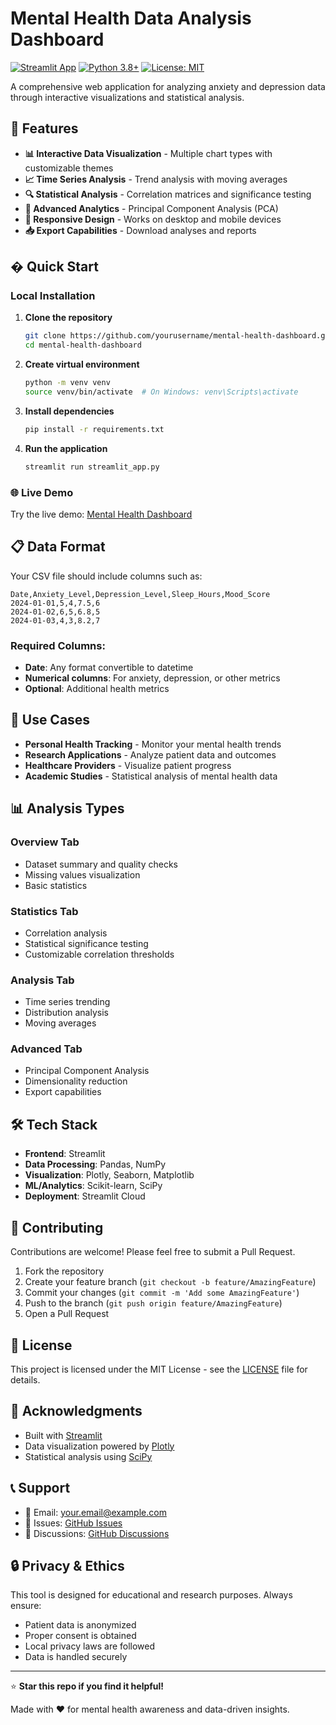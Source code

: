 # Mental Health Data Analysis Dashboard

[![Streamlit App](https://static.streamlit.io/badges/streamlit_badge_black_white.svg)](https://your-app-link.streamlit.app)
[![Python 3.8+](https://img.shields.io/badge/python-3.8+-blue.svg)](https://www.python.org/downloads/)
[![License: MIT](https://img.shields.io/badge/License-MIT-yellow.svg)](https://opensource.org/licenses/MIT)

A comprehensive web application for analyzing anxiety and depression data through interactive visualizations and statistical analysis.

## 🌟 Features

- **📊 Interactive Data Visualization** - Multiple chart types with customizable themes
- **📈 Time Series Analysis** - Trend analysis with moving averages
- **🔍 Statistical Analysis** - Correlation matrices and significance testing
- **🧠 Advanced Analytics** - Principal Component Analysis (PCA)
- **📱 Responsive Design** - Works on desktop and mobile devices
- **📥 Export Capabilities** - Download analyses and reports

## � Quick Start

### Local Installation

1. **Clone the repository**
   ```bash
   git clone https://github.com/yourusername/mental-health-dashboard.git
   cd mental-health-dashboard
   ```

2. **Create virtual environment**
   ```bash
   python -m venv venv
   source venv/bin/activate  # On Windows: venv\Scripts\activate
   ```

3. **Install dependencies**
   ```bash
   pip install -r requirements.txt
   ```

4. **Run the application**
   ```bash
   streamlit run streamlit_app.py
   ```

### 🌐 Live Demo

Try the live demo: [Mental Health Dashboard](https://your-app-link.streamlit.app)

## 📋 Data Format

Your CSV file should include columns such as:

```csv
Date,Anxiety_Level,Depression_Level,Sleep_Hours,Mood_Score
2024-01-01,5,4,7.5,6
2024-01-02,6,5,6.8,5
2024-01-03,4,3,8.2,7
```

### Required Columns:
- **Date**: Any format convertible to datetime
- **Numerical columns**: For anxiety, depression, or other metrics
- **Optional**: Additional health metrics

## 🎯 Use Cases

- **Personal Health Tracking** - Monitor your mental health trends
- **Research Applications** - Analyze patient data and outcomes
- **Healthcare Providers** - Visualize patient progress
- **Academic Studies** - Statistical analysis of mental health data

## 📊 Analysis Types

### Overview Tab
- Dataset summary and quality checks
- Missing values visualization
- Basic statistics

### Statistics Tab
- Correlation analysis
- Statistical significance testing
- Customizable correlation thresholds

### Analysis Tab
- Time series trending
- Distribution analysis
- Moving averages

### Advanced Tab
- Principal Component Analysis
- Dimensionality reduction
- Export capabilities

## 🛠️ Tech Stack

- **Frontend**: Streamlit
- **Data Processing**: Pandas, NumPy
- **Visualization**: Plotly, Seaborn, Matplotlib
- **ML/Analytics**: Scikit-learn, SciPy
- **Deployment**: Streamlit Cloud

## 🤝 Contributing

Contributions are welcome! Please feel free to submit a Pull Request.

1. Fork the repository
2. Create your feature branch (`git checkout -b feature/AmazingFeature`)
3. Commit your changes (`git commit -m 'Add some AmazingFeature'`)
4. Push to the branch (`git push origin feature/AmazingFeature`)
5. Open a Pull Request

## 📝 License

This project is licensed under the MIT License - see the [LICENSE](LICENSE) file for details.

## 🙏 Acknowledgments

- Built with [Streamlit](https://streamlit.io/)
- Data visualization powered by [Plotly](https://plotly.com/)
- Statistical analysis using [SciPy](https://scipy.org/)

## 📞 Support

- 📧 Email: your.email@example.com
- 🐛 Issues: [GitHub Issues](https://github.com/yourusername/mental-health-dashboard/issues)
- 💬 Discussions: [GitHub Discussions](https://github.com/yourusername/mental-health-dashboard/discussions)

## 🔒 Privacy & Ethics

This tool is designed for educational and research purposes. Always ensure:
- Patient data is anonymized
- Proper consent is obtained
- Local privacy laws are followed
- Data is handled securely

---

⭐ **Star this repo if you find it helpful!**

Made with ❤️ for mental health awareness and data-driven insights.
```

